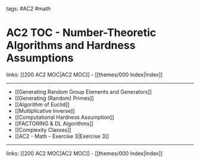 tags: #AC2 #math 

# AC2 TOC - Number-Theoretic Algorithms and Hardness Assumptions

links:  [[200 AC2 MOC|AC2 MOC]] - [[themes/000 Index|Index]]

---

- [[Generating Random Group Elements and Generators]]
- [[Generating (Random) Primes]]
- [[Algorithm of Euclid]]
- [[Multiplicative Inverse]]
- [[Computational Hardness Assumption]]
- [[FACTORING & DL Algorithms]]
- [[Complexity Classes]]
- [[AC2 - Math - Exercise 3|Exercise 3]]

---

links:  [[200 AC2 MOC|AC2 MOC]] - [[themes/000 Index|Index]]